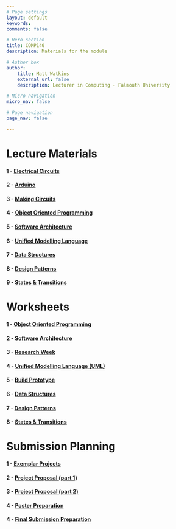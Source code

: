 ```yaml
---
# Page settings
layout: default
keywords:
comments: false

# Hero section
title: COMP140
description: Materials for the module

# Author box
author:
    title: Matt Watkins
    external_url: false
    description: Lecturer in Computing - Falmouth University

# Micro navigation
micro_nav: false

# Page navigation
page_nav: false

---
```

# Lecture Materials

#### 1 - [Electrical Circuits](../electrical-circuits-lm "Electrical Circuits Lecture Materials")
#### 2 - [Arduino](../arduino-lm "Arduino Lecture Materials")
#### 3 - [Making Circuits](../making-circuits-lm "Making Circuits Lecture Materials")
#### 4 - [Object Oriented Programming](../oop-lm "OOP Lecture Materials")
#### 5 - [Software Architecture](../software-architecture-lm "Software Architecture Lecture Materials")
#### 6 - [Unified Modelling Language](../uml-lm "UML Lecture Materials")
#### 7 - [Data Structures](../data-structures-lm "Data Structures Lecture Materials")
#### 8 - [Design Patterns](../design-patterns-lm "Design Patterns Lecture Materials")
#### 9 - [States & Transitions](../cybernetics-lm "Cybernetics Lecture Materials")
<!---#### 10 - [Optimisation](../optimisation-lm "Optimisation Lecture Materials")-->

# Worksheets

#### 1 - [Object Oriented Programming](../oop-ws "OOP")
#### 2 - [Software Architecture](../software-architecture-ws "Software Architecture")
#### 3 - [Research Week](../research-week-ws "Research Week")
#### 4 - [Unified Modelling Language (UML)](../uml-ws "UML")
#### 5 - [Build Prototype](../prototype-ws "Build Prototype")
#### 6 - [Data Structures](../data-structures-ws "Data Structures")
#### 7 - [Design Patterns](../design-patterns-ws "Design Patterns")
#### 8 - [States & Transitions](../cybernetics-ws "States & Transitions") 
<!---#### 9 - [Optimisation](../optimisation-ws "Optimisation")-->
    
# Submission Planning

#### 1 - [Exemplar Projects](../exemplar-research "Exemplar Projects")
#### 2 - [Project Proposal (part 1)](../project-proposal-part-1 "Project Proposal Part 1")
#### 3 - [Project Proposal (part 2)](../project-proposal-part-2 "Project Proposal Part 2")
#### 4 - [Poster Preparation](../poster-preparation "Poster Preparation")
#### 4 - [Final Submission Preparation](../final-submission-preparation "Final Submission Preparation")


    
<!--stackedit_data:
eyJoaXN0b3J5IjpbLTExODkyNTg5NDUsLTExMzIwNzI3NTksMT
k4ODIyMDM0OSwtMzM3MzcxOTI3LDE3Nzk0NjQ5ODAsLTU0NTI0
OTgzMiwtMTg2ODQ0NTcsLTI5NTA0NDU5OCwtMjE0MTEwMzUzNy
wtMjk4NjU4NjExLC02MDQ1ODAxNTEsOTA3Nzk3NzI4LDEyNjY0
NTQ1NzMsLTE5OTg1NjczMTksLTc5NjE0MTIwNSwtMjA2ODY5OT
Q3NCwtMzUwMjM4NzY0LC0yMjQwNzA1NTEsLTE1MDA5NTMwNzgs
LTIwNjk3MDE0MjldfQ==
-->